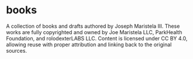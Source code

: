 # books
A collection of books and drafts authored by Joseph Maristela III. These works are fully copyrighted and owned by Joe Maristela LLC, ParkHealth Foundation, and rolodexterLABS LLC. Content is licensed under CC BY 4.0, allowing reuse with proper attribution and linking back to the original sources.
